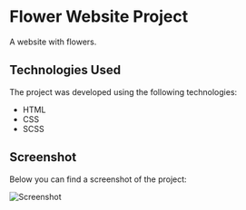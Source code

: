 # Flower Website Project

A website with flowers.

## Technologies Used

The project was developed using the following technologies:

- HTML
- CSS
- SCSS

## Screenshot

Below you can find a screenshot of the project:

![Screenshot](ekran.gif)

